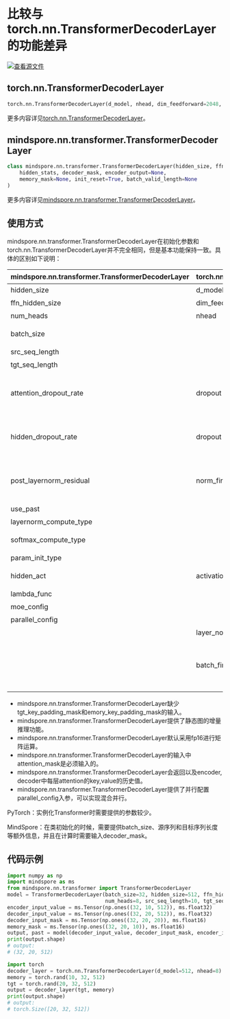 # 比较与torch.nn.TransformerDecoderLayer的功能差异

[![查看源文件](https://mindspore-website.obs.cn-north-4.myhuaweicloud.com/website-images/r1.9/resource/_static/logo_source.png)](https://gitee.com/mindspore/docs/blob/r1.9/docs/mindspore/source_zh_cn/note/api_mapping/pytorch_diff/TransformerDecoderLayer.md)

## torch.nn.TransformerDecoderLayer

```python
torch.nn.TransformerDecoderLayer(d_model, nhead, dim_feedforward=2048, dropout=0.1, activation=<function relu>, layer_norm_eps=1e-05, batch_first=False, norm_first=False, device=None, dtype=None)
```

更多内容详见[torch.nn.TransformerDecoderLayer](https://pytorch.org/docs/1.5.0/nn.html#torch.nn.TransformerDecoderLayer)。

## mindspore.nn.transformer.TransformerDecoderLayer

```python
class mindspore.nn.transformer.TransformerDecoderLayer(hidden_size, ffn_hidden_size, num_heads, batch_size, src_seq_length, tgt_seq_length, attention_dropout_rate=0.1, hidden_dropout_rate=0.1, post_layernorm_residual=False, use_past=False, layernorm_compute_type=mstype.float32, softmax_compute_type=mstype.float32, param_init_type=mstype.float32, hidden_act="gelu", moe_config=default_moe_config, parallel_config=default_dpmp_config)(
    hidden_stats, decoder_mask, encoder_output=None,
    memory_mask=None, init_reset=True, batch_valid_length=None
)
```

更多内容详见[mindspore.nn.transformer.TransformerDecoderLayer](https://www.mindspore.cn/docs/zh-CN/r1.9/api_python/mindspore.nn.transformer.html#mindspore.nn.transformer.TransformerDecoderLayer)。

## 使用方式

mindspore.nn.transformer.TransformerDecoderLayer在初始化参数和torch.nn.TransformerDecoderLayer并不完全相同，但是基本功能保持一致。具体的区别如下说明：

| mindspore.nn.transformer.TransformerDecoderLayer | torch.nn.TransformerDecoderLayer | 说明                                                         |
| --------------------------------------------- | -------------------------------- | ------------------------------------------------------------ |
| hidden_size                                   | d_model                          | 参数名称不一致，含义相同。                                   |
| ffn_hidden_size                               | dim_feedforward                  | 参数名称不一致，含义相同。                                   |
| num_heads                                     | nhead                            | Attention的head数目，含义相同。                              |
| batch_size                                    |                                  | MindSpore需要传入额外的batch size以作校验和增量推理使用。    |
| src_seq_length                                |                                  | encoder输入序列长度。                                        |
| tgt_seq_length                                |                                  | decoder输入序列长度。                                        |
| attention_dropout_rate                        | dropout                          | 含义不同。attention_dropout_rate表示在softmax处的dropout，而PyTorch的dropout参数额外控制了隐藏层的dropout rate。 |
| hidden_dropout_rate                           | dropout                          | 含义不同。hidden_dropout_rate表示在隐藏层处的dropout，而PyTorch的dropout参数额外控制了softmax处的dropout rate。 |
| post_layernorm_residual                       | norm_first                       | 含义不同。MindSpore的该参数表示残差相加时对输入是否应用layernorm，而PyTorch表示输入子层时是否先输入layernorm。 |
| use_past                                      |                                  | 是否使用增量推理。                                           |
| layernorm_compute_type                        |                                  | 控制layernorm的计算类型。                                    |
| softmax_compute_type                          |                                  | 控制attention中softmax的计算类型。                           |
| param_init_type                               |                                  | 控制参数初始化的类型。                                       |
| hidden_act                                    | activation                       | 激活层的类型，含义相同。MindSpore仅支持字符串。              |
| lambda_func                                   |                                  | 控制并行的相关配置，详见API文档。                            |
| moe_config                                    |                                  | MoE并行的配置参数。                                          |
| parallel_config                               |                                  | 并行设置的配置参数。                                         |
|                                               | layer_norm_eps                   | layernorm计算时防止初零的数值。                              |
|                                               | batch_first                      | 输入输出Tensor中batch是否为第0维度。MindSpore以第0个维度为batch维度，对应于torch.nn.TransformerDecoderLayer中设置bathc_first=True。 |

- mindspore.nn.transformer.TransformerDecoderLayer缺少tgt_key_padding_mask和emory_key_padding_mask的输入。
- mindspore.nn.transformer.TransformerDecoderLayer提供了静态图的增量推理功能。
- mindspore.nn.transformer.TransformerDecoderLayer默认采用fp16进行矩阵运算。
- mindspore.nn.transformer.TransformerDecoderLayer的输入中attention_mask是必须输入的。
- mindspore.nn.transformer.TransformerDecoderLayer会返回以及encoder, decoder中每层attention的key,value的历史值。
- mindspore.nn.transformer.TransformerDecoderLayer提供了并行配置parallel_config入参，可以实现混合并行。

PyTorch：实例化Transformer时需要提供的参数较少。

MindSpore：在类初始化的时候，需要提供batch_size、源序列和目标序列长度等额外信息，并且在计算时需要输入decoder_mask。

## 代码示例

```python
import numpy as np
import mindspore as ms
from mindspore.nn.transformer import TransformerDecoderLayer
model = TransformerDecoderLayer(batch_size=32, hidden_size=512, ffn_hidden_size=2048,
                                num_heads=8, src_seq_length=10, tgt_seq_length=20)
encoder_input_value = ms.Tensor(np.ones((32, 10, 512)), ms.float32)
decoder_input_value = ms.Tensor(np.ones((32, 20, 512)), ms.float32)
decoder_input_mask = ms.Tensor(np.ones((32, 20, 20)), ms.float16)
memory_mask = ms.Tensor(np.ones((32, 20, 10)), ms.float16)
output, past = model(decoder_input_value, decoder_input_mask, encoder_input_value, memory_mask)
print(output.shape)
# output:
# (32, 20, 512)

import torch
decoder_layer = torch.nn.TransformerDecoderLayer(d_model=512, nhead=8)
memory = torch.rand(10, 32, 512)
tgt = torch.rand(20, 32, 512)
output = decoder_layer(tgt, memory)
print(output.shape)
# output:
# torch.Size([20, 32, 512])
```